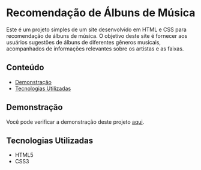 # Recomendação de Álbuns de Música

Este é um projeto simples de um site desenvolvido em HTML e CSS para recomendação de álbuns de música. O objetivo deste site é fornecer aos usuários sugestões de álbuns de diferentes gêneros musicais, acompanhados de informações relevantes sobre os artistas e as faixas.

## Conteúdo

- [Demonstração](#demonstração)
- [Tecnologias Utilizadas](#tecnologias-utilizadas)

## Demonstração

Você pode verificar a demonstração deste projeto [aqui](link-da-demonstração).

## Tecnologias Utilizadas

- HTML5
- CSS3
